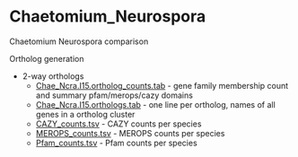 # Chaetomium_Neurospora
Chaetomium Neurospora comparison

Ortholog generation
* 2-way orthologs
   * [Chae_Ncra.I15.ortholog_counts.tab](Chae_Ncra.I15.ortholog_counts.tab) - gene family membership count and summary pfam/merops/cazy domains
   * [Chae_Ncra.I15.orthologs.tab](Chae_Ncra.I15.orthologs.tab) - one line per ortholog, names of all genes in a ortholog cluster
   * [CAZY_counts.tsv](summary/CAZY_counts.tsv) - CAZY counts per species
   * [MEROPS_counts.tsv](summary/MEROPS_counts.tsv) - MEROPS counts per species
   * [Pfam_counts.tsv](summary/Pfam_counts.tsv) - Pfam counts per species

